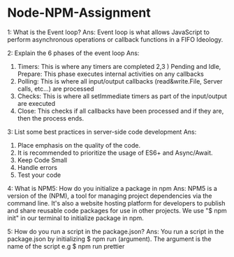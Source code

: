 # Node-NPM-Assignment

1: What is the Event loop?
Ans: Event loop is what allows JavaScript to perform asynchronous operations or callback functions in a FIFO Ideology.

2: Explain the 6 phases of the event loop
Ans: 
1) Timers: This is where any timers are completed
2,3 ) Pending and Idle, Prepare: This phase executes internal activities on any callbacks
4) Polling: This is where all input/output callbacks (read&write.File, Server calls, etc...) are processed
5) Checks: This is where all setImmediate timers as part of the input/output are executed
6) Close: This checks if all callbacks have been processed and if they are, then the process ends.

3: List some best practices in server-side code development
Ans:
1) Place emphasis on the quality of the code.
2) It is recommended to prioritize the usage of ES6+ and Async/Await.
3) Keep Code Small
4) Handle errors
5) Test your code

4: What is NPM5: How do you initialize a package in npm
Ans: NPM5 is a version of the (NPM), a tool for managing project dependencies via the command line. It's also a website hosting platform for developers to publish and share reusable code packages for use in other projects. We use "$ npm init" in our terminal to initialize package in npm.

5: How do you run a script in the package.json?
Ans: You run a script in the package.json by initializing $ npm run (argument). The argument is the name of the script e.g $ npm run prettier
